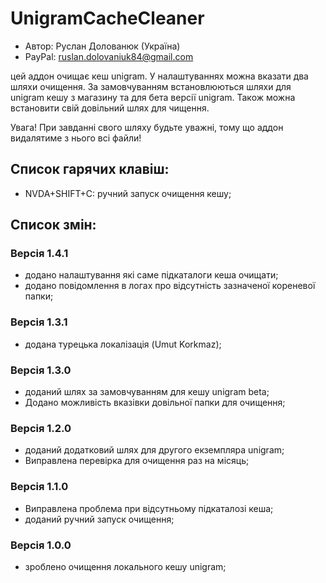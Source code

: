 # UnigramCacheCleaner

* Автор: Руслан Долованюк (Україна)
* PayPal: ruslan.dolovaniuk84@gmail.com

цей аддон очищає кеш unigram.
У налаштуваннях можна вказати два шляхи очищення.
За замовчуванням встановлюються шляхи для unigram кешу з магазину та для бета версії unigram.
Також можна встановити свій довільний шлях для чищення.

Увага!
При завданні свого шляху будьте уважні, тому що аддон видалятиме з нього всі файли!

## Список гарячих клавіш:
* NVDA+SHIFT+C: ручний запуск очищення кешу;

## Список змін:
### Версія 1.4.1
* додано налаштування які саме підкаталоги кеша очищати;
* додано повідомлення в логах про відсутність зазначеної кореневої папки;

### Версія 1.3.1
* додана турецька локалізація (Umut Korkmaz);

### Версія 1.3.0
* доданий шлях за замовчуванням для кешу unigram beta;
* Додано можливість вказівки довільної папки для очищення;

### Версія 1.2.0
* доданий додатковий шлях для другого екземпляра unigram;
* Виправлена ​​перевірка для очищення раз на місяць;

### Версія 1.1.0
* Виправлена ​​проблема при відсутньому підкаталозі кеша;
* доданий ручний запуск очищення;

### Версія 1.0.0
* зроблено очищення локального кешу unigram;
